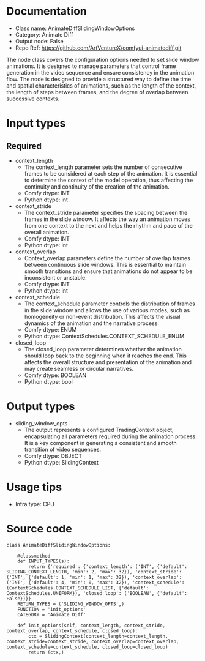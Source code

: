 # Documentation
- Class name: AnimateDiffSlidingWindowOptions
- Category: Animate Diff
- Output node: False
- Repo Ref: https://github.com/ArtVentureX/comfyui-animatediff.git

The node class covers the configuration options needed to set slide window animations. It is designed to manage parameters that control frame generation in the video sequence and ensure consistency in the animation flow. The node is designed to provide a structured way to define the time and spatial characteristics of animations, such as the length of the context, the length of steps between frames, and the degree of overlap between successive contexts.

# Input types
## Required
- context_length
    - The context_length parameter sets the number of consecutive frames to be considered at each step of the animation. It is essential to determine the context of the model operation, thus affecting the continuity and continuity of the creation of the animation.
    - Comfy dtype: INT
    - Python dtype: int
- context_stride
    - The context_stride parameter specifies the spacing between the frames in the slide window. It affects the way an animation moves from one context to the next and helps the rhythm and pace of the overall animation.
    - Comfy dtype: INT
    - Python dtype: int
- context_overlap
    - Context_overlap parameters define the number of overlap frames between continuous slide windows. This is essential to maintain smooth transitions and ensure that animations do not appear to be inconsistent or unstable.
    - Comfy dtype: INT
    - Python dtype: int
- context_schedule
    - The context_schedule parameter controls the distribution of frames in the slide window and allows the use of various modes, such as homogeneity or non-event distribution. This affects the visual dynamics of the animation and the narrative process.
    - Comfy dtype: ENUM
    - Python dtype: ContextSchedules.CONTEXT_SCHEDULE_ENUM
- closed_loop
    - The closed_loop parameter determines whether the animation should loop back to the beginning when it reaches the end. This affects the overall structure and presentation of the animation and may create seamless or circular narratives.
    - Comfy dtype: BOOLEAN
    - Python dtype: bool

# Output types
- sliding_window_opts
    - The output represents a configured TradingContext object, encapsulating all parameters required during the animation process. It is a key component in generating a consistent and smooth transition of video sequences.
    - Comfy dtype: OBJECT
    - Python dtype: SlidingContext

# Usage tips
- Infra type: CPU

# Source code
```
class AnimateDiffSlidingWindowOptions:

    @classmethod
    def INPUT_TYPES(s):
        return {'required': {'context_length': ('INT', {'default': SLIDING_CONTEXT_LENGTH, 'min': 2, 'max': 32}), 'context_stride': ('INT', {'default': 1, 'min': 1, 'max': 32}), 'context_overlap': ('INT', {'default': 4, 'min': 0, 'max': 32}), 'context_schedule': (ContextSchedules.CONTEXT_SCHEDULE_LIST, {'default': ContextSchedules.UNIFORM}), 'closed_loop': ('BOOLEAN', {'default': False})}}
    RETURN_TYPES = ('SLIDING_WINDOW_OPTS',)
    FUNCTION = 'init_options'
    CATEGORY = 'Animate Diff'

    def init_options(self, context_length, context_stride, context_overlap, context_schedule, closed_loop):
        ctx = SlidingContext(context_length=context_length, context_stride=context_stride, context_overlap=context_overlap, context_schedule=context_schedule, closed_loop=closed_loop)
        return (ctx,)
```